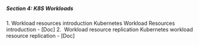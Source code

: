 ##### Section 4: K8S Workloads
1. Workload resources introduction
		Kubernetes Workload Resources introduction - [Doc]
2.  Workload resource replication
		Kubernetes workload resource replication - [Doc]